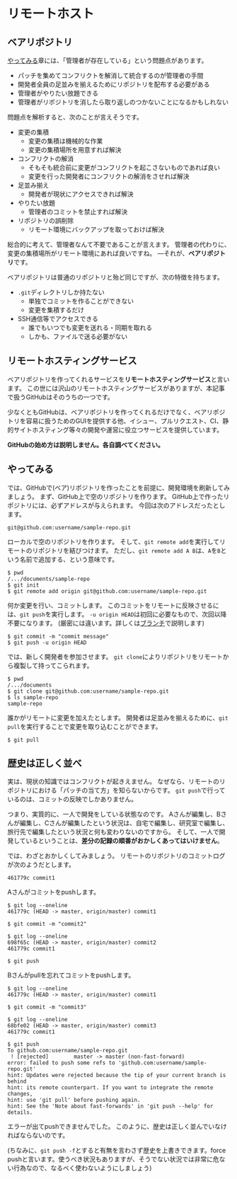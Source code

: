 # リモートホスト

## ベアリポジトリ

[やってみる](./TRY.md)章には、「管理者が存在している」という問題点があります。

- パッチを集めてコンフリクトを解消して統合するのが管理者の手間
- 開発者全員の足並みを揃えるためにリポジトリを配布する必要がある
- 管理者がやりたい放題できる
- 管理者がリポジトリを消したら取り返しのつかないことになるかもしれない

問題点を解析すると、次のことが言えそうです。

- 変更の集積
  - 変更の集積は機械的な作業
  - 変更の集積場所を用意すれば解決
- コンフリクトの解消
  - そもそも統合前に変更がコンフリクトを起こさないものであれば良い
  - 変更を行った開発者にコンフリクトの解消をさせれば解決
- 足並み揃え
  - 開発者が現状にアクセスできれば解決
- やりたい放題
  - 管理者のコミットを禁止すれば解決
- リポジトリの誤削除
  - リモート環境にバックアップを取っておけば解決

総合的に考えて、管理者なんて不要であることが言えます。
管理者の代わりに、変更の集積場所がリモート環境にあれば良いですね。
––それが、**ベアリポジトリ**です。

ベアリポジトリは普通のリポジトリと殆ど同じですが、次の特徴を持ちます。

- `.git`ディレクトリしか持たない
  - 単独でコミットを作ることができない
  - 変更を集積するだけ
- SSH通信等でアクセスできる
  - 誰でもいつでも変更を送れる・同期を取れる
  - しかも、ファイルで送る必要がない



## リモートホスティングサービス

ベアリポジトリを作ってくれるサービスを**リモートホスティングサービス**と言います。
この世には沢山のリモートホスティングサービスがありますが、本記事で扱うGitHubはそのうちの一つです。

少なくともGitHubは、ベアリポジトリを作ってくれるだけでなく、ベアリポジトリを容易に扱うためのGUIを提供する他、イシュー、プルリクエスト、CI、静的サイトホスティング等々の開発や運営に役立つサービスを提供しています。

**GitHubの始め方は説明しません。各自調べてください。**



## やってみる

では、GitHubで(ベア)リポジトリを作ったことを前提に、開発環境を刷新してみましょう。
まず、GitHub上で空のリポジトリを作ります。
GitHub上で作ったリポジトリには、必ずアドレスが与えられます。
今回は次のアドレスだったとします。

```
git@github.com:username/sample-repo.git
```

ローカルで空のリポジトリを作ります。
そして、`git remote add`を実行してリモートのリポジトリを結びつけます。
ただし、`git remote add A B`は、`A`を`B`という名前で追加する、という意味です。

```shellsession
$ pwd
/.../documents/sample-repo
$ git init
$ git remote add origin git@github.com:username/sample-repo.git
```

何か変更を行い、コミットします。
このコミットをリモートに反映させるには、`git push`を実行します。
`-u origin HEAD`は初回に必要なもので、次回以降不要になります。
(厳密には違います。詳しくは[ブランチ](./BRANCH.md)で説明します)

```shellsession
$ git commit -m "commit message"
$ git push -u origin HEAD
```

では、新しく開発者を参加させます。
`git clone`によりリポジトリをリモートから複製して持ってこられます。

```shellsession
$ pwd
/.../documents
$ git clone git@github.com:username/sample-repo.git
$ ls sample-repo
sample-repo
```

誰かがリモートに変更を加えたとします。
開発者は足並みを揃えるために、`git pull`を実行することで変更を取り込むことができます。

```shellsession
$ git pull
```



## 歴史は正しく並べ

実は、現状の知識ではコンフリクトが起きえません。
なぜなら、リモートのリポジトリにおける「パッチの当て方」を知らないからです。
`git push`で行っているのは、コミットの反映でしかありません。

つまり、実質的に、一人で開発をしている状態なのです。
Aさんが編集し、Bさんが編集し、Cさんが編集したという状況は、自宅で編集し、研究室で編集し、旅行先で編集したという状況と何も変わりないのですから。
そして、一人で開発しているということは、**差分の記録の順番がおかしくあってはいけません**。

では、わざとおかしくしてみましょう。
リモートのリポジトリのコミットログが次のようだとします。

```
461779c commit1
```

Aさんがコミットをpushします。

```shellsession
$ git log --oneline
461779c (HEAD -> master, origin/master) commit1

$ git commit -m "commit2"

$ git log --oneline
698f65c (HEAD -> master, origin/master) commit2
461779c commit1

$ git push
```

Bさんがpullを忘れてコミットをpushします。

```shellsession
$ git log --oneline
461779c (HEAD -> master, origin/master) commit1

$ git commit -m "commit3"

$ git log --oneline
68bfe02 (HEAD -> master, origin/master) commit3
461779c commit1

$ git push
To github.com:username/sample-repo.git
 ! [rejected]        master -> master (non-fast-forward)
error: failed to push some refs to 'github.com:username/sample-repo.git'
hint: Updates were rejected because the tip of your current branch is behind
hint: its remote counterpart. If you want to integrate the remote changes,
hint: use 'git pull' before pushing again.
hint: See the 'Note about fast-forwards' in 'git push --help' for details.
```

エラーが出てpushできませんでした。
このように、歴史は正しく並んでいなければならないのです。

(ちなみに、`git push -f`とすると有無を言わさず歴史を上書きできます。force pushと言います。使うべき状況もありますが、そうでない状況では非常に危ない行為なので、なるべく使わないようにしましょう)
